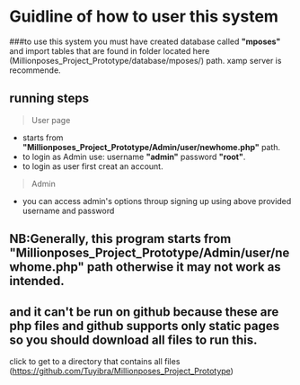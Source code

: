 # Guidline of how to user this system
###to use this system you must have created database called **"mposes"** and import tables that are found in folder located here (Millionposes_Project_Prototype/database/mposes/) path.
xamp server is recommende.
## running steps
> User page
 * starts from  **"Millionposes_Project_Prototype/Admin/user/newhome.php"** path.
 * to login as Admin use: username **"admin"**  password **"root"**.
 * to login as user first creat an account.
> Admin
 * you can access admin's options throup signing up using above provided username and password
 
## NB:Generally, this program starts from **"Millionposes_Project_Prototype/Admin/user/newhome.php"** path otherwise it may not work as intended.
## and it can't be run on github because these are php files and github supports only static pages so you should download all files to run this.


click to get to a directory that contains all files
(https://github.com/Tuyibra/Millionposes_Project_Prototype)
